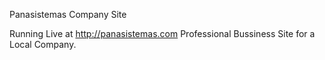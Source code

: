 Panasistemas Company Site

Running Live at http://panasistemas.com
Professional Bussiness Site for a Local Company.

